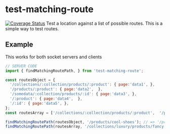 
# test-matching-route
[![Coverage Status](https://coveralls.io/repos/github/jewelml/test-matching-route/badge.svg?branch=master)](https://coveralls.io/github/jewelml/test-matching-route?branch=master)
Test a location against a list of possible routes. This is a simple way to test routes.

## Example

This works for both socket servers and clients
```javascript
// SERVER CODE
import { findMatchingRoutePath, } from 'test-matching-route';

const routesObject = {
  '/collections/:collection/products/:product': { page:'data1', },
  '/products/:product': { page:'data2',  },
  '/somedata/:collection/products/:id': { page:'data3', },
  '/:product': { page:'data4',  },
  '/:id': { page:'data5', },
};
const routesArray = ['/collections/:collection/products/:product',  '/products/:product',  '/somedata/:collection/products/:id',  '/:product',  '/:id',];

findMatchingRoutePath(routesObject, '/products/cool-shoes'); // => '/products/:product'
findMatchingRoutePath(routesArray, '/collections/luxury/products/fancy-watch'); // => '/collections/:collection/products/:product'
```
